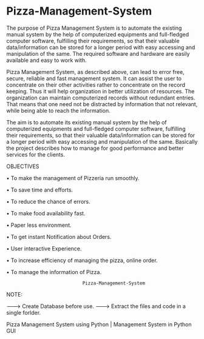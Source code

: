 # Pizza-Management-System

The purpose of Pizza Management System is to automate the existing manual system by the help of computerized equipments and full-fledged computer software, fulfilling their requirements, so that their valuable data/information can be stored for a longer period with easy accessing and manipulation of the same. The required software and hardware are easily available and easy to work with.

Pizza Management System, as described above, can lead to error free, secure, reliable and fast management system. It can assist the user to concentrate on their other activities rather to concentrate on the record keeping. Thus it will help organization in better utilization of resources. The organization can maintain computerized records without redundant entries. That means that one need not be distracted by information that not relevant, while being able to reach the information.

The aim is to automate its existing manual system by the help of computerized equipments and full-fledged computer software, fulfilling their requirements, so that their valuable data/information can be stored for a longer period with easy accessing and manipulation of the same. Basically the project describes how to manage for good performance and better services for the clients.


OBJECTIVES

•	To make the management of Pizzeria run smoothly.

•	To save time and efforts.

•	To reduce the chance of errors.

•	To make food availability fast.

•	Paper less environment.

•	To get instant Notification about Orders.

•	User interactive Experience.

•	To increase efficiency of managing the pizza, online order.

•	To manage the information of Pizza.

								Pizza-Management-System

NOTE:

--->	Create Database before use.
--->	Extract the files and code in a single forlder.


Pizza Management System using Python | Management System in Python GUI


